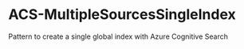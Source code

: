 # ACS-MultipleSourcesSingleIndex
Pattern to create a single global index with Azure Cognitive Search
